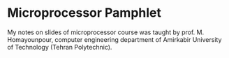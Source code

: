 # Microprocessor Pamphlet
My notes on slides of microprocessor course was taught by prof. M. Homayounpour, computer engineering department
 of Amirkabir University of Technology (Tehran Polytechnic).